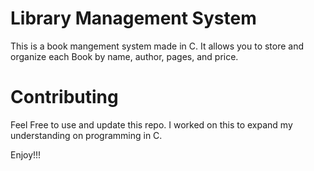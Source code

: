# Library Management System

This is a book mangement system made in C. It allows you to store and organize each Book by name, author, pages, and price.

# Contributing

Feel Free to use and update this repo. I worked on this to expand my  understanding on programming in C.

Enjoy!!!
